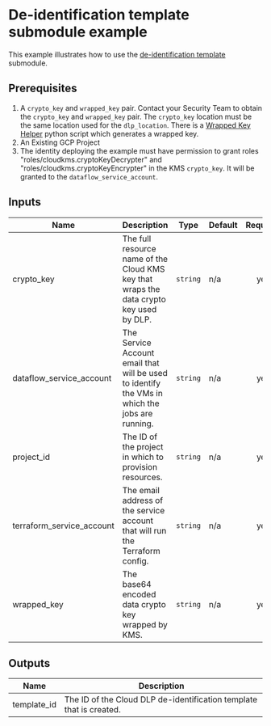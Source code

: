 # De-identification template submodule example

This example illustrates how to use the [de-identification template](../../modules/de-identification-template/README.md) submodule.

## Prerequisites

1. A `crypto_key` and `wrapped_key` pair. Contact your Security Team to obtain the `crypto_key` and `wrapped_key` pair.
The `crypto_key` location must be the same location used for the `dlp_location`.
There is a [Wrapped Key Helper](../../helpers/wrapped-key/README.md) python script which generates a wrapped key.
1. An Existing GCP Project
1. The identity deploying the example must have permission to grant roles "roles/cloudkms.cryptoKeyDecrypter" and "roles/cloudkms.cryptoKeyEncrypter" in the KMS `crypto_key`. It will be granted to the `dataflow_service_account`.

<!-- BEGINNING OF PRE-COMMIT-TERRAFORM DOCS HOOK -->
## Inputs

| Name | Description | Type | Default | Required |
|------|-------------|------|---------|:--------:|
| crypto\_key | The full resource name of the Cloud KMS key that wraps the data crypto key used by DLP. | `string` | n/a | yes |
| dataflow\_service\_account | The Service Account email that will be used to identify the VMs in which the jobs are running. | `string` | n/a | yes |
| project\_id | The ID of the project in which to provision resources. | `string` | n/a | yes |
| terraform\_service\_account | The email address of the service account that will run the Terraform config. | `string` | n/a | yes |
| wrapped\_key | The base64 encoded data crypto key wrapped by KMS. | `string` | n/a | yes |

## Outputs

| Name | Description |
|------|-------------|
| template\_id | The ID of the Cloud DLP de-identification template that is created. |

<!-- END OF PRE-COMMIT-TERRAFORM DOCS HOOK -->
